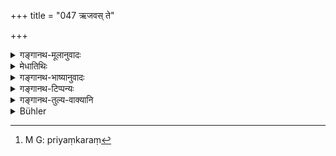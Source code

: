 +++
title = "047 ऋजवस् ते"

+++

<details><summary>गङ्गानथ-मूलानुवादः</summary>

All these should be straight, unimpaired, handsome-looking, not frightening to men, with dark and unspoilt by fire—(47)
</details>

<details><summary>मेधातिथिः</summary>

**ऋजवः** अवक्राः । **सर्वे** इत्य् अनुवादः, प्रकृतत्वाविशेषात् । **अव्रणा** अच्छिद्राः । **सौम्यं** प्रियकरं[^१८८] दर्शनम् एषां ते **सौम्यदर्शनाः** वर्णपरिशुद्धाः, अकण्टकिताश् च । **अनुद्वेगकराः** । नैतैः कश्चिद् उद्वेजयितव्यः स्वा वा मनुष्यो वा । **नृणाम्** इति प्रदर्शनार्थम् । **सत्वच** अतष्टाः । **अनग्निदूषिताः** वैद्युतेन दावोत्थेन वास्पृष्टाः ॥ २.४७ ॥


[^१८८]:
     M G: priyaṃkaraṃ
</details>

<details><summary>गङ्गानथ-भाष्यानुवादः</summary>

‘*Straight*’—not crooked.

‘*All*’—refers to those mentioned above; all those mentioned being equally the things under consideration.

‘*Unimpaired*’—without holes.

‘*Handsome looking*’;—whose appearance is pleasing. That is, of pure colour and without thorns.

‘*Not frightening*’;—they should not be used to frighten anyone, dog or man; ‘*to men*’ being only indicative (of animals in general).

‘*With bark*’—uncut, unpeeled.

‘*Unspoilt by fire*,’—not affected by fire either of lightning or of the forest.—(47)
</details>

<details><summary>गङ्गानथ-टिप्पन्यः</summary>

‘*Anudvegakarāḥ*’—‘not frightening’ (Medhātithi and Govindarāja);—Kullūka does not explain the term;—‘not displeasing to the wearer’ (Nārāyaṇa).

This verse is quoted in *Parāśaramādhava* (Ācāra, p. 448);—in
*Smṛtitattva* (p. 930)—in *Madanapārijāta* (p. 22);—‘in *Vīramitrodaya*
(Saṃskāra, p. 436);—in *Aparārka* (p. 57);—and in *Saṃskāraratnamālā* (p. 193), which adds the following notes:—‘*Ṛjavaḥ*,’ straight,—‘*avraṇāḥ*,’ free from holes,—‘*Saumyadarśanāḥ*,’ free from thorns, etc.,—‘*Agnidūṣitaḥ*,’ burnt by fire.
</details>

<details><summary>गङ्गानथ-तुल्य-वाक्यानि</summary>

*Gautama- Dharmasūtra*, 1.27.—‘They should he uninjured, tapering
towards the top, and with bark.’

*Visṇu-Smṛti*, 27.24.—‘They should be not crooked, and with bark.’

*Vyāsa* (Vīramitrodaya-Sarhskāra, p. 436).—‘They should be tapering like
the sacrificial post.’

*Paiṭhīnasi* (Do.).—(The same words as Gautama’s.)
</details>

<details><summary>Bühler</summary>

047	Let all the staves be straight, without a blemish, handsome to look at, not likely to terrify men, with their bark perfect, unhurt by fire.
</details>
